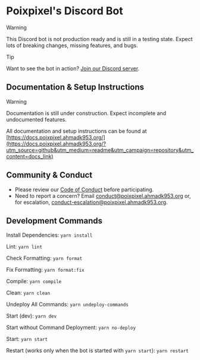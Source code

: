 # Poixpixel's Discord Bot

> [!WARNING]
> This Discord bot is not production ready and is still in a testing state. Expect lots of breaking changes, missing features, and bugs.

> [!TIP]
> Want to see the bot in action? [Join our Discord server](https://discord.gg/KRTGjxx7gY).

## Documentation & Setup Instructions

> [!WARNING]
> Documentation is still under construction. Expect incomplete and undocumented features.

All documentation and setup instructions can be found at [https://docs.poixpixel.ahmadk953.org/](https://docs.poixpixel.ahmadk953.org/?utm_source=github&utm_medium=readme&utm_campaign=repository&utm_content=docs_link)

## Community & Conduct

- Please review our [Code of Conduct](./CODE_OF_CONDUCT.md) before participating.
- Need to report a concern? Email [conduct@poixpixel.ahmadk953.org](mailto:conduct@poixpixel.ahmadk953.org) or, for escalation, [conduct-escalation@poixpixel.ahmadk953.org](mailto:conduct-escalation@poixpixel.ahmadk953.org).

## Development Commands

Install Dependencies: ``yarn install``

Lint: ``yarn lint``

Check Formatting: ``yarn format``

Fix Formatting: ``yarn format:fix``

Compile: ``yarn compile``

Clean: ``yarn clean``

Undeploy All Commands: ``yarn undeploy-commands``

Start (dev): ``yarn dev``

Start without Command Deployment: ``yarn no-deploy``

Start: ``yarn start``

Restart (works only when the bot is started with ``yarn start``): ``yarn restart``
